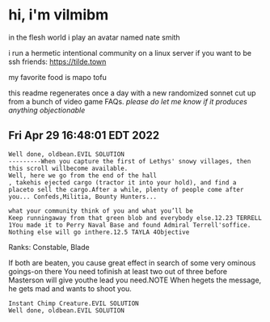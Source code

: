 # hi, i'm vilmibm

in the flesh world i play an avatar named nate smith

i run a hermetic intentional community on a linux server if you want to be ssh friends: https://tilde.town

my favorite food is mapo tofu

this readme regenerates once a day with a new randomized sonnet cut up from a bunch of video game FAQs.
_please do let me know if it produces anything objectionable_

## Fri Apr 29 16:48:01 EDT 2022

    Well done, oldbean.EVIL SOLUTION
    ---------When you capture the first of Lethys' snowy villages, then this scroll willbecome available.
    Well, here we go from the end of the hall
    , takehis ejected cargo (tractor it into your hold), and find a placeto sell the cargo.After a while, plenty of people come after you... Confeds,Militia, Bounty Hunters...
    
    what your community think of you and what you’ll be
    Keep runningaway from that green blob and everybody else.12.23 TERRELL 1You made it to Perry Naval Base and found Admiral Terrell'soffice.
    Nothing else will go inthere.12.5 TAYLA 4Objective
      Ranks: Constable, Blade
    
     If both are beaten, you cause great effect
    in search of some very ominous goings-on there
    You need tofinish at least two out of three before Masterson will give youthe lead you need.NOTE
    When hegets the message, he gets mad and wants to shoot you.
    
    Instant Chimp Creature.EVIL SOLUTION
    Well done, oldbean.EVIL SOLUTION
